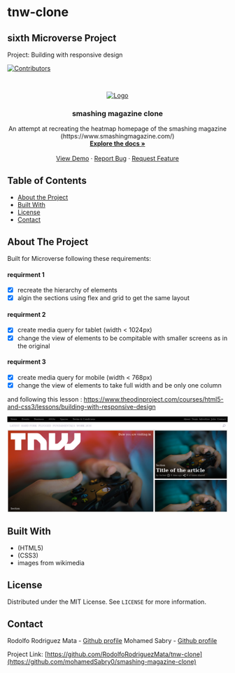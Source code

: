 # tnw-clone

## sixth Microverse Project

Project: Building with responsive design


<!-- PROJECT SHIELDS -->
<!--
*** I'm using markdown "reference style" links for readability.
*** Reference links are enclosed in brackets [ ] instead of parentheses ( ).
*** See the bottom of this document for the declaration of the reference variables
*** for contributors-url, forks-url, etc. This is an optional, concise syntax you may use.
*** https://www.markdownguide.org/basic-syntax/#reference-style-links
-->
[![Contributors][contributors-shield]][contributors-url]




<!-- PROJECT LOGO -->
<br />
<p align="center">
  <a href="https://github.com/RodolfoRodriguezMata/tnw-clone/">
    <img src="images/html-five2.svg" alt="Logo" width="200">

  </a>

  <h3 align="center">smashing magazine clone</h3>

  <p align="center">
    An attempt at recreating the heatmap homepage of the smashing magazine 
    (https://www.smashingmagazine.com/)
    <br />
    <a href="https://github.com/RodolfoRodriguezMata/tnw-clone/"><strong>Explore the docs »</strong></a>
    <br />
    <br />
    <a href="https://raw.githack.com/RodolfoRodriguezMata/tnw-clone/master/index.html">View Demo</a>
    ·
    <a href="https://github.com/RodolfoRodriguezMata/tnw-clone/issues">Report Bug</a>
    ·
    <a href="https://github.com/RodolfoRodriguezMata/tnw-clone/issues">Request Feature</a>
  </p>
</p>



<!-- TABLE OF CONTENTS -->
## Table of Contents

* [About the Project](#about-the-project)
* [Built With](#built-with)
* [License](#license)
* [Contact](#contact)



<!-- ABOUT THE PROJECT -->
## About The Project

Built for Microverse following these requirements:
#### requirment 1
- [x] recreate the hierarchy of elements
- [x] algin the sections using flex and grid to get the same layout

#### requirment 2
- [x] create media query for tablet (width < 1024px) 
- [x] change the view of elements to be compitable with smaller screens as in the original

#### requirment 3
- [x] create media query for mobile (width < 768px)
- [x] change the view of elements to take full width and be only one column

and following this lesson :
https://www.theodinproject.com/courses/html5-and-css3/lessons/building-with-responsive-design 

[![Product Name Screen Shot][product-screenshot]](images/screenshot.png)

## Built With
* (HTML5)
* (CSS3)
* images from wikimedia

<!-- LICENSE -->
## License

Distributed under the MIT License. See `LICENSE` for more information.



<!-- CONTACT -->
## Contact

Rodolfo Rodriguez Mata - [Github profile](https://github.com/RodolfoRodriguezMata)
Mohamed Sabry - [Github profile](https://github.com/mohamedSabry0)

Project Link: [https://github.com/RodolfoRodriguezMata/tnw-clone](https://github.com/mohamedSabry0/smashing-magazine-clone)







<!-- MARKDOWN LINKS & IMAGES -->
<!-- https://www.markdownguide.org/basic-syntax/#reference-style-links -->
[contributors-shield]: https://img.shields.io/github/contributors/othneildrew/Best-README-Template.svg?style=flat-square
[contributors-url]: https://github.com/mohamedSabry0/smashing-magazine-clone/graphs/contributors
[forks-shield]: https://img.shields.io/github/forks/othneildrew/Best-README-Template.svg?style=flat-square
[forks-url]: https://github.com/othneildrew/Best-README-Template/network/members
[stars-shield]: https://img.shields.io/github/stars/othneildrew/Best-README-Template.svg?style=flat-square
[stars-url]: https://github.com/othneildrew/Best-README-Template/stargazers
[issues-shield]: https://img.shields.io/github/issues/othneildrew/Best-README-Template.svg?style=flat-square
[issues-url]: https://github.com/othneildrew/Best-README-Template/issues
[license-shield]: https://img.shields.io/github/license/othneildrew/Best-README-Template.svg?style=flat-square
[license-url]: https://github.com/othneildrew/Best-README-Template/blob/master/LICENSE.txt
[linkedin-shield]: https://img.shields.io/badge/-LinkedIn-black.svg?style=flat-square&logo=linkedin&colorB=555
[linkedin-url]: https://linkedin.com/in/othneildrew
[product-screenshot]: images/screenshot.png